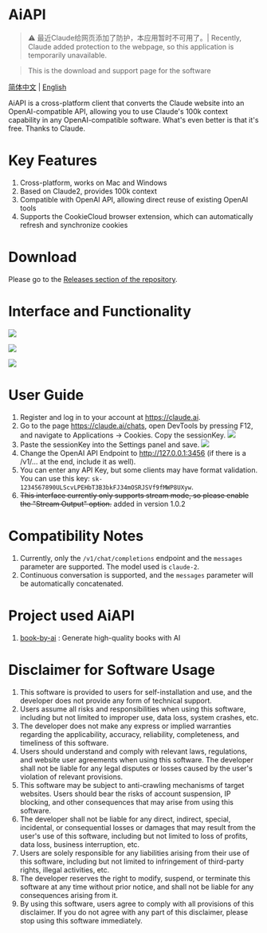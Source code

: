 # AiAPI

> ⚠️ 最近Claude给网页添加了防护，本应用暂时不可用了。| Recently, Claude added protection to the webpage, so this application is temporarily unavailable.

> This is the download and support page for the software

[简体中文](./README-CN.md) | [English](./README.md)

AiAPI is a cross-platform client that converts the Claude website into an OpenAI-compatible API, allowing you to use Claude's 100k context capability in any OpenAI-compatible software. What's even better is that it's free. Thanks to Claude.

# Key Features

1. Cross-platform, works on Mac and Windows
2. Based on Claude2, provides 100k context
3. Compatible with OpenAI API, allowing direct reuse of existing OpenAI tools
4. Supports the CookieCloud browser extension, which can automatically refresh and synchronize cookies

# Download

Please go to the [Releases section of the repository](https://github.com/easychen/aiapi/releases).

# Interface and Functionality

![](images/20230810113755.png)

![](images/20230810113811.png)

![](images/20230810113831.png)


# User Guide

1. Register and log in to your account at <https://claude.ai>.
1. Go to the page <https://claude.ai/chats>, open DevTools by pressing F12, and navigate to Applications → Cookies. Copy the sessionKey.
![](images/20230811122810.png)
1. Paste the sessionKey into the Settings panel and save.
![](images/20230811123049.png)
1. Change the OpenAI API Endpoint to http://127.0.0.1:3456 (if there is a /v1/... at the end, include it as well).
1. You can enter any API Key, but some clients may have format validation. You can use this key: `sk-1234567890ULScvLPEHbT3B3bkFJ34mOSRJSVf9fMWP8UXyw`.
1. ~~This interface currently only supports stream mode, so please enable the "Stream Output" option.~~ added in version 1.0.2


# Compatibility Notes

1. Currently, only the `/v1/chat/completions` endpoint and the `messages` parameter are supported. The model used is `claude-2`.
2. Continuous conversation is supported, and the `messages` parameter will be automatically concatenated.

# Project used AiAPI

1. [book-by-ai](https://github.com/easychen/book-by-ai) : Generate high-quality books with AI

# Disclaimer for Software Usage

1. This software is provided to users for self-installation and use, and the developer does not provide any form of technical support.
2. Users assume all risks and responsibilities when using this software, including but not limited to improper use, data loss, system crashes, etc.
3. The developer does not make any express or implied warranties regarding the applicability, accuracy, reliability, completeness, and timeliness of this software.
4. Users should understand and comply with relevant laws, regulations, and website user agreements when using this software. The developer shall not be liable for any legal disputes or losses caused by the user's violation of relevant provisions.
5. This software may be subject to anti-crawling mechanisms of target websites. Users should bear the risks of account suspension, IP blocking, and other consequences that may arise from using this software.
6. The developer shall not be liable for any direct, indirect, special, incidental, or consequential losses or damages that may result from the user's use of this software, including but not limited to loss of profits, data loss, business interruption, etc.
7. Users are solely responsible for any liabilities arising from their use of this software, including but not limited to infringement of third-party rights, illegal activities, etc.
8. The developer reserves the right to modify, suspend, or terminate this software at any time without prior notice, and shall not be liable for any consequences arising from it.
9. By using this software, users agree to comply with all provisions of this disclaimer. If you do not agree with any part of this disclaimer, please stop using this software immediately.
